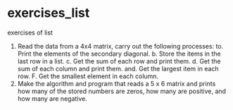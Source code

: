 # exercises_list
exercises of list
1. Read the data from a 4x4 matrix, carry out the following processes:
to. Print the elements of the secondary diagonal.
b. Store the items in the last row in a list.
c. Get the sum of each row and print them.
d. Get the sum of each column and print them.
and. Get the largest item in each row.
F. Get the smallest element in each column.
2. Make the algorithm and program that reads a 5 x 6 matrix and prints how many of the stored numbers are zeros, how many are positive, and how many are negative.
